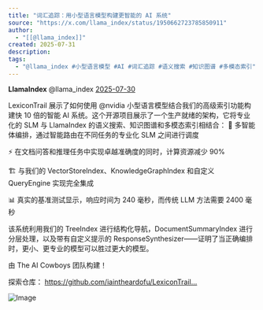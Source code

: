 ```yaml
---
title: "词汇追踪：用小型语言模型构建更智能的 AI 系统"
source: "https://x.com/llama_index/status/1950662723785850911"
author:
  - "[[@llama_index]]"
created: 2025-07-31
description:
tags:
  - "@llama_index #小型语言模型 #AI #词汇追踪 #语义搜索 #知识图谱 #多模态索引"
---
```

**LlamaIndex** @llama\_index [2025-07-30](https://x.com/llama_index/status/1950662723785850911)

  
LexiconTrail 展示了如何使用 @nvidia 小型语言模型结合我们的高级索引功能构建快 10 倍的智能 AI 系统。这个开源项目展示了一个生产就绪的架构，它将专业化的 SLM 与 LlamaIndex 的语义搜索、知识图谱和多模态索引相结合： 🚀 多智能体编排，通过智能路由在不同任务的专业化 SLM 之间进行调度

⚡ 在文档问答和推理任务中实现卓越准确度的同时，计算资源减少 90%

🏗️ 与我们的 VectorStoreIndex、KnowledgeGraphIndex 和自定义 QueryEngine 实现完全集成

📊 真实的基准测试显示，响应时间为 240 毫秒，而传统 LLM 方法需要 2400 毫秒  
  
该系统利用我们的 TreeIndex 进行结构化导航，DocumentSummaryIndex 进行分层处理，以及带有自定义提示的 ResponseSynthesizer——证明了当正确编排时，更小、更专业的模型可以胜过更大的模型。  
  
由 The AI Cowboys 团队构建！  
  
探索仓库： https://github.com/iaintheardofu/LexiconTrail…

![Image](https://pbs.twimg.com/media/GxIlaNvaYAE4d4T?format=jpg&name=large)